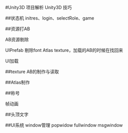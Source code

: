 #Unity3D 项目解析
Unity3D 技巧

##状态机
 initres、login、selectRole、game

##资源打AB

AB资源剔除

UIPrefab 剔除font  Atlas texture，加载的AB的时候在找回来

UI加载

##texture AB的制作与读取

##Atlas制作

##称号

帧动画

##头顶文字


##UI系统
window管理 popwidow  fullwindow  msgwindow

##